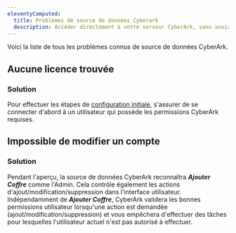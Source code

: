 ```yaml
---
eleventyComputed:
  title: Problèmes de source de données Cyberark
  description: Accéder directement à votre serveur CyberArk, sans avoir besoin d'une source de données SQL ou {{ fr.DVLS }} pour héberger la session du tableau de bord CyberArk.
---
```

Voici la liste de tous les problèmes connus de source de données CyberArk.

## Aucune licence trouvée

### Solution

Pour effectuer les étapes de [configuration initiale](/rdm/data-sources/data-sources-types/cyberark-data-source/#initial-configuration), s'assurer de se connecter d'abord à un utilisateur qui possède les permissions CyberArk requises.

## Impossible de modifier un compte

### Solution 

Pendant l'aperçu, la source de données CyberArk reconnaîtra ***Ajouter Coffre*** comme l'Admin. Cela contrôle également les actions d'ajout/modification/suppression dans l'interface utilisateur. Indépendamment de ***Ajouter Coffre***, CyberArk validera les bonnes permissions utilisateur lorsqu'une action est demandée (ajout/modification/suppression) et vous empêchera d'effectuer des tâches pour lesquelles l'utilisateur actuel n'est pas autorisé à effectuer.
